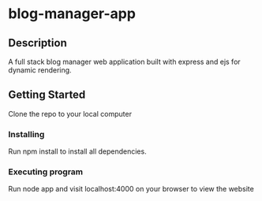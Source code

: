 # blog-manager-app

## Description 
A full stack blog manager web application built with express and ejs for dynamic rendering. 

## Getting Started
Clone the repo to your local computer

### Installing
Run 
npm install
to install all dependencies.

### Executing program
Run
node app
and visit localhost:4000 on your browser to view the website
